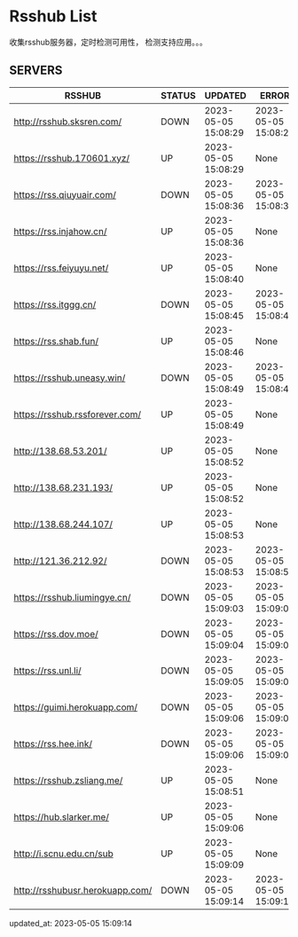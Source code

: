 # Rsshub List

收集rsshub服务器，定时检测可用性， 检测支持应用。。。


## SERVERS

|  RSSHUB   | STATUS  | UPDATED  | ERROR  | TWITTER |  
|  ----  | ----  | ----  | ----  | ---- |  
| http://rsshub.sksren.com/ | DOWN | 2023-05-05 15:08:29 | 2023-05-05 15:08:29 |  
| https://rsshub.170601.xyz/ | UP | 2023-05-05 15:08:29 | None |OK|  
| https://rss.qiuyuair.com/ | DOWN | 2023-05-05 15:08:36 | 2023-05-05 15:08:36 |  
| https://rss.injahow.cn/ | UP | 2023-05-05 15:08:36 | None ||  
| https://rss.feiyuyu.net/ | UP | 2023-05-05 15:08:40 | None |OK|  
| https://rss.itggg.cn/ | DOWN | 2023-05-05 15:08:45 | 2023-05-05 15:08:45 |  
| https://rss.shab.fun/ | UP | 2023-05-05 15:08:46 | None |OK|  
| https://rsshub.uneasy.win/ | DOWN | 2023-05-05 15:08:49 | 2023-05-05 15:08:49 |  
| https://rsshub.rssforever.com/ | UP | 2023-05-05 15:08:49 | None |OK|  
| http://138.68.53.201/ | UP | 2023-05-05 15:08:52 | None ||  
| http://138.68.231.193/ | UP | 2023-05-05 15:08:52 | None ||  
| http://138.68.244.107/ | UP | 2023-05-05 15:08:53 | None ||  
| http://121.36.212.92/ | DOWN | 2023-05-05 15:08:53 | 2023-05-05 15:08:53 |  
| https://rsshub.liumingye.cn/ | DOWN | 2023-05-05 15:09:03 | 2023-05-05 15:09:03 |  
| https://rss.dov.moe/ | DOWN | 2023-05-05 15:09:04 | 2023-05-05 15:09:04 |  
| https://rss.unl.li/ | DOWN | 2023-05-05 15:09:05 | 2023-05-05 15:09:05 |  
| https://guimi.herokuapp.com/ | DOWN | 2023-05-05 15:09:06 | 2023-05-05 15:09:06 |  
| https://rss.hee.ink/ | DOWN | 2023-05-05 15:09:06 | 2023-05-05 15:09:06 |  
| https://rsshub.zsliang.me/ | UP | 2023-05-05 15:08:51 | None |OK|  
| https://hub.slarker.me/ | UP | 2023-05-05 15:09:06 | None |OK|  
| http://i.scnu.edu.cn/sub | UP | 2023-05-05 15:09:09 | None ||  
| http://rsshubusr.herokuapp.com/ | DOWN | 2023-05-05 15:09:14 | 2023-05-05 15:09:14 |  
  

updated_at: 2023-05-05 15:09:14  
